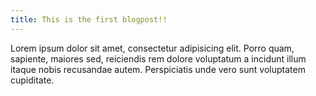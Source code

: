 ```yaml
---
title: This is the first blogpost!!
---
```

Lorem ipsum dolor sit amet, consectetur adipisicing elit. Porro quam, sapiente, maiores sed, reiciendis rem dolore voluptatum a incidunt illum itaque nobis recusandae autem. Perspiciatis unde vero sunt voluptatem cupiditate.